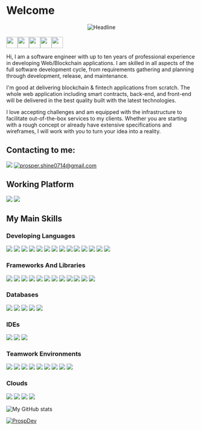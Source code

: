 # Welcome
<div align=center>
<img src="https://readme-typing-svg.herokuapp.com?color=%236FDA44&size=32&center=true&vCenter=true&width=700&height=50&lines=Hi+I'm+Web/Blockchain+Developer+%F0%9F%91%8B;Frontend+Engineer;Backend+Engineer;" alt="Headline" />
</div>
<br />
<div style="display: flex">
<img src="https://media.giphy.com/media/ObNTw8Uzwy6KQ/giphy.gif" width="30px">
<img src="https://media.giphy.com/media/ObNTw8Uzwy6KQ/giphy.gif" width="30px">
<img src="https://media.giphy.com/media/ObNTw8Uzwy6KQ/giphy.gif" width="30px">
<img src="https://media.giphy.com/media/ObNTw8Uzwy6KQ/giphy.gif" width="30px">
<img src="https://media.giphy.com/media/ObNTw8Uzwy6KQ/giphy.gif" width="30px">
</div>

Hi, I am a software engineer with up to ten years of professional experience in developing Web/Blockchain applications. I am skilled in all aspects of the full software development cycle, from requirements gathering and planning through development, release, and maintenance.

I'm good at delivering blockchain & fintech applications from scratch.
The whole web application including smart contracts, back-end, and front-end will be delivered in the best quality built with the latest technologies.

I love accepting challenges and am equipped with the infrastructure to facilitate out-of-the-box services to my clients. Whether you are starting with a rough concept or already have extensive specifications and wireframes, I will work with you to turn your idea into a reality.


## Contacting to me:
[<img src="https://img.shields.io/github/followers/manliestben?color=black&label=GitHub&logo=GitHub&logoColor=white&style=flat-square" />](https://github.com/ProspDev)
[<img src="https://img.shields.io/badge/-Gmail-D14836?style=flat-square&logo=Gmail&logoColor=white" title="prosper.shine0714@gmail.com"/>](https://mailto:prosper.shine0714@gmail.com)

## Working Platform
[<img src="https://img.shields.io/badge/-Windows-0078D6?style=flat-square&logo=Windows&logoColor=white" />](#)
[<img src="https://img.shields.io/badge/Ubuntu-E95420?style=flat-square&logo=ubuntu&logoColor=white" />](#)
  
## My Main Skills
### Developing Languages
[<img src="https://img.shields.io/badge/JavaScript-323330?style=for-the-badge&logo=javascript&logoColor=F7DF1E" />](#)
[<img src="https://img.shields.io/badge/TypeScript-007ACC?style=for-the-badge&logo=typescript&logoColor=white" />](#)
[<img src="https://img.shields.io/badge/React-593D88?style=for-the-badge&logo=react&logoColor=blue" />](#)
[<img src="https://img.shields.io/badge/Redux-593D88?style=for-the-badge&logo=redux&logoColor=white" />](#)
[<img src="https://img.shields.io/badge/CSS3-1572B6?style=for-the-badge&logo=css3&logoColor=white" />](#)
[<img src="https://img.shields.io/badge/Node.js-339933?style=for-the-badge&logo=nodedotjs&logoColor=white" />](#)
[<img src="https://img.shields.io/badge/Express.js-20232A?style=for-the-badge&logo=express&logoColor=white" />](#)
[<img src="https://img.shields.io/badge/Socket.io-20232A?&style=for-the-badge&logo=Socket.io&logoColor=white" />](#)
[<img src="https://img.shields.io/badge/HTML5-E34F26?style=for-the-badge&logo=html5&logoColor=white" />](#)
[<img src="https://img.shields.io/badge/Sass-CC6699?style=for-the-badge&logo=sass&logoColor=white" />](#)
[<img src="https://img.shields.io/badge/C%23-239120?style=for-the-badge&logo=c-sharp&logoColor=white" />](#)
[<img src="https://img.shields.io/badge/Java-ED8B00?style=for-the-badge&logo=java&logoColor=white" />](#)
[<img src="https://img.shields.io/badge/Solidity-e6e6e6?style=for-the-badge&logo=solidity&logoColor=black" />](#)
[<img src="https://img.shields.io/badge/Markdown-20232A?style=for-the-badge&logo=markdown&logoColor=white" />](#)

### Frameworks And Libraries
[<img src="https://img.shields.io/badge/next.js-000000?style=for-the-badge&logo=nextdotjs&logoColor=white" />](#)
[<img src="https://img.shields.io/badge/semantic%20ui%20react-35BDB2?style=for-the-badge&logo=semanticuireact&logoColor=white" />](#)
[<img src="https://img.shields.io/badge/Material%20UI-007FFF?style=for-the-badge&logo=mui&logoColor=white" />](#)
[<img src="https://img.shields.io/badge/Chakra--UI-319795?style=for-the-badge&logo=chakra-ui&logoColor=white" />](#)
[<img src="https://img.shields.io/badge/Spring_Boot-F2F4F9?style=for-the-badge&logo=spring-boot" />](#)
[<img src="https://img.shields.io/badge/React-20232A?style=for-the-badge&logo=react&logoColor=61DAFB" />](#)
[<img src="https://img.shields.io/badge/GraphQl-E10098?style=for-the-badge&logo=graphql&logoColor=white" />](#)
[<img src="https://img.shields.io/badge/Tailwind_CSS-38B2AC?style=for-the-badge&logo=tailwind-css&logoColor=white" />](#)
[<img src="https://img.shields.io/badge/Bootstrap-563D7C?style=for-the-badge&logo=bootstrap&logoColor=white" />](#)
[<img src="https://img.shields.io/badge/Angular-DD0031?style=for-the-badge&logo=angular&logoColor=white" />](#)
[<img src="https://img.shields.io/badge/.NET-512BD4?style=for-the-badge&logo=dotnet&logoColor=white" />](#)
[<img src="https://img.shields.io/badge/Qt-41CD52?style=for-the-badge&logo=qt&logoColor=white" />](#)

### Databases
[<img src="https://img.shields.io/badge/MySQL-005C84?style=for-the-badge&logo=mysql&logoColor=white" />](#)
[<img src="https://img.shields.io/badge/MongoDB-4EA94B?style=for-the-badge&logo=mongodb&logoColor=white" />](#)
[<img src="https://img.shields.io/badge/PostgreSQL-316192?style=for-the-badge&logo=postgresql&logoColor=white" />](#)
[<img src="https://img.shields.io/badge/Amazon%20DynamoDB-4053D6?style=for-the-badge&logo=Amazon%20DynamoDB&logoColor=white" />](#)
[<img src="https://img.shields.io/badge/firebase-ffca28?style=for-the-badge&logo=firebase&logoColor=black" />](#)

### IDEs
[<img src="https://img.shields.io/badge/Visual_Studio_Code-0078D4?style=for-the-badge&logo=visual%20studio%20code&logoColor=white" />](#)
[<img src="https://img.shields.io/badge/Visual_Studio-5C2D91?style=for-the-badge&logo=visual%20studio&logoColor=white" />](#)
[<img src="https://img.shields.io/badge/Android_Studio-3DDC84?style=for-the-badge&logo=android-studio&logoColor=white" />](#)

### Teamwork Environments
[<img src="https://img.shields.io/badge/Trello-0052CC?style=for-the-badge&logo=trello&logoColor=white" />](#)
[<img src="https://img.shields.io/badge/Slack-4A154B?style=for-the-badge&logo=slack&logoColor=white" />](#)
[<img src="https://img.shields.io/badge/Microsoft_Teams-6264A7?style=for-the-badge&logo=microsoft-teams&logoColor=white" />](#)
[<img src="https://img.shields.io/badge/GitHub-100000?style=for-the-badge&logo=github&logoColor=white" />](#)
[<img src="https://img.shields.io/badge/GitLab-330F63?style=for-the-badge&logo=gitlab&logoColor=white" />](#)
[<img src="https://img.shields.io/badge/Jira-0052CC?style=for-the-badge&logo=Jira&logoColor=white" />](#)
[<img src="https://img.shields.io/badge/Skype-00AFF0?style=for-the-badge&logo=skype&logoColor=white" />](#)
[<img src="https://img.shields.io/badge/Google%20Meet-00897B?style=for-the-badge&logo=google-meet&logoColor=white" />](#)
[<img src="https://img.shields.io/badge/Zoom-2D8CFF?style=for-the-badge&logo=zoom&logoColor=white" />](#)

### Clouds
[<img src="https://img.shields.io/badge/Amazon_AWS-FF9900?style=for-the-badge&logo=amazonaws&logoColor=white" />](#)
[<img src="https://img.shields.io/badge/Heroku-430098?style=for-the-badge&logo=heroku&logoColor=white" />](#)
[<img src="https://img.shields.io/badge/Vercel-000000?style=for-the-badge&logo=vercel&logoColor=white" />](#)
[<img src="https://img.shields.io/badge/Render-00ab56?style=for-the-badge&logo=render&logoColor=white" />](#)

![My GitHub stats](https://github-readme-stats.vercel.app/api?username=ProspDev&hide=issues&include_all_commits=true&count_private=true&&box_width=11&show_icons=true&theme=material-palenight)

[<img align="center"
    src="https://github-readme-stats.vercel.app/api/top-langs?username=ProspDev&show_icons=true&locale=en&bg_color=0d1117&text_color=ffffff&layout=compact"
    alt="ProspDev" 
    bg_color=#808080/>](#)
